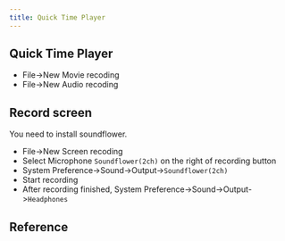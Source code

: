 ```yaml
---
title: Quick Time Player
---
```


## Quick Time Player


* File->New Movie recoding
* File->New Audio recoding

## Record screen
You need to install soundflower.

* File->New Screen recoding
* Select Microphone `Soundflower(2ch)` on the right of recording button
* System Preference->Sound->Output->`Soundflower(2ch)`
* Start recording
* After recording finished, System Preference->Sound->Output->`Headphones`


## Reference
